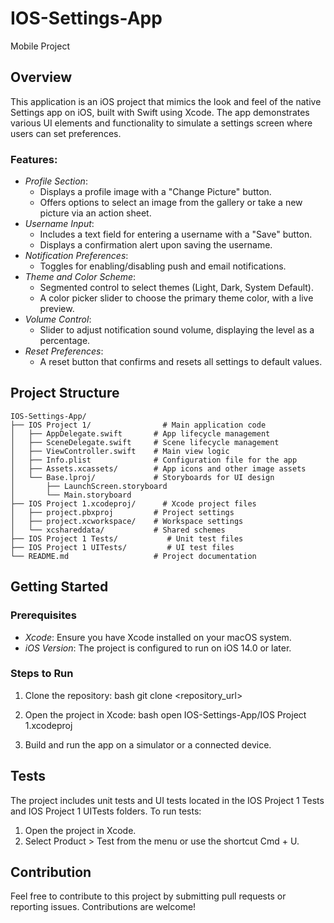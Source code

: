 # IOS-Settings-App
Mobile Project

## Overview

This application is an iOS project that mimics the look and feel of the native Settings app on iOS, built with Swift using Xcode. The app demonstrates various UI elements and functionality to simulate a settings screen where users can set preferences.

### Features:

- *Profile Section*:
  - Displays a profile image with a "Change Picture" button.
  - Offers options to select an image from the gallery or take a new picture via an action sheet.
- *Username Input*:
  - Includes a text field for entering a username with a "Save" button.
  - Displays a confirmation alert upon saving the username.
- *Notification Preferences*:
  - Toggles for enabling/disabling push and email notifications.
- *Theme and Color Scheme*:
  - Segmented control to select themes (Light, Dark, System Default).
  - A color picker slider to choose the primary theme color, with a live preview.
- *Volume Control*:
  - Slider to adjust notification sound volume, displaying the level as a percentage.
- *Reset Preferences*:
  - A reset button that confirms and resets all settings to default values.

## Project Structure

```
IOS-Settings-App/
├── IOS Project 1/                # Main application code
│   ├── AppDelegate.swift       # App lifecycle management
│   ├── SceneDelegate.swift     # Scene lifecycle management
│   ├── ViewController.swift    # Main view logic
│   ├── Info.plist              # Configuration file for the app
│   ├── Assets.xcassets/        # App icons and other image assets
│   └── Base.lproj/             # Storyboards for UI design
│       ├── LaunchScreen.storyboard
│       └── Main.storyboard
├── IOS Project 1.xcodeproj/      # Xcode project files
│   ├── project.pbxproj         # Project settings
│   ├── project.xcworkspace/    # Workspace settings
│   └── xcshareddata/           # Shared schemes
├── IOS Project 1 Tests/           # Unit test files
├── IOS Project 1 UITests/         # UI test files
└── README.md                   # Project documentation
```

## Getting Started

### Prerequisites

- *Xcode*: Ensure you have Xcode installed on your macOS system.
- *iOS Version*: The project is configured to run on iOS 14.0 or later.

### Steps to Run

1. Clone the repository:
   bash
   git clone <repository_url>
   
2. Open the project in Xcode:
   bash
   open IOS-Settings-App/IOS Project 1.xcodeproj
   
3. Build and run the app on a simulator or a connected device.

## Tests

The project includes unit tests and UI tests located in the IOS Project 1 Tests and IOS Project 1 UITests folders. To run tests:

1. Open the project in Xcode.
2. Select Product > Test from the menu or use the shortcut Cmd + U.

## Contribution

Feel free to contribute to this project by submitting pull requests or reporting issues. Contributions are welcome!
